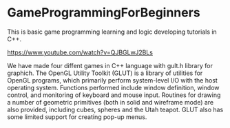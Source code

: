 # GameProgrammingForBeginners
This is basic game programming learning and logic developing tutorials in C++.

https://www.youtube.com/watch?v=QJBGLwJ2BLs


We have made four diffent games in C++ language with gult.h library for graphich. 
The OpenGL Utility Toolkit (GLUT) is a library of utilities for OpenGL programs, which primarily perform system-level I/O with the host operating system. Functions performed include window definition, window control, and monitoring of keyboard and mouse input. Routines for drawing a number of geometric primitives (both in solid and wireframe mode) are also provided, including cubes, spheres and the Utah teapot. GLUT also has some limited support for creating pop-up menus.


